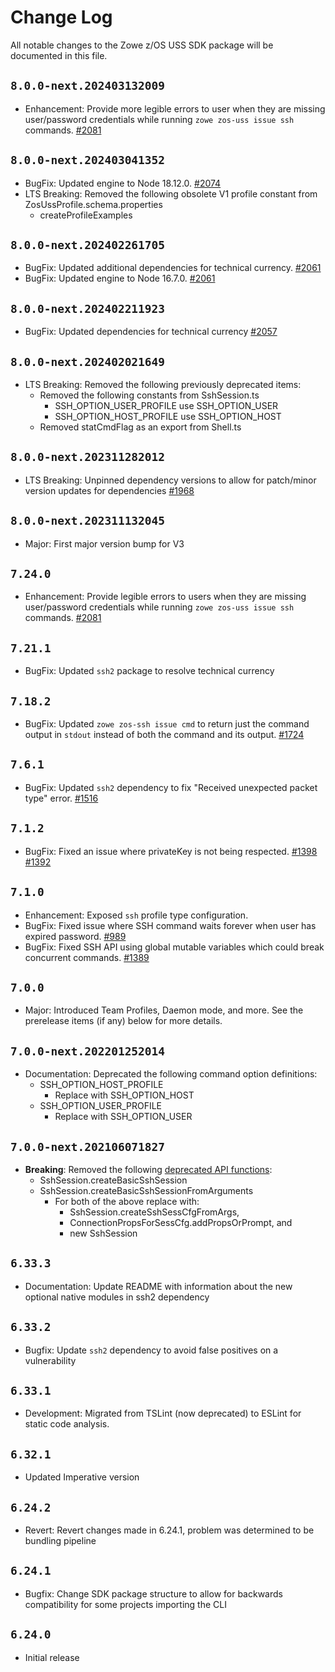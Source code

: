 # Change Log

All notable changes to the Zowe z/OS USS SDK package will be documented in this file.

## `8.0.0-next.202403132009`

- Enhancement: Provide more legible errors to user when they are missing user/password credentials while
running `zowe zos-uss issue ssh` commands. [#2081](https://github.com/zowe/zowe-cli/pull/2081)

## `8.0.0-next.202403041352`

- BugFix: Updated engine to Node 18.12.0. [#2074](https://github.com/zowe/zowe-cli/pull/2074)
- LTS Breaking: Removed the following obsolete V1 profile constant from ZosUssProfile.schema.properties
  - createProfileExamples

## `8.0.0-next.202402261705`

- BugFix: Updated additional dependencies for technical currency. [#2061](https://github.com/zowe/zowe-cli/pull/2061)
- BugFix: Updated engine to Node 16.7.0. [#2061](https://github.com/zowe/zowe-cli/pull/2061)

## `8.0.0-next.202402211923`

- BugFix: Updated dependencies for technical currency [#2057](https://github.com/zowe/zowe-cli/pull/2057)

## `8.0.0-next.202402021649`

- LTS Breaking: Removed the following previously deprecated items:
  - Removed the following constants from SshSession.ts
    - SSH_OPTION_USER_PROFILE use SSH_OPTION_USER
    - SSH_OPTION_HOST_PROFILE use SSH_OPTION_HOST
  - Removed statCmdFlag as an export from Shell.ts

## `8.0.0-next.202311282012`

- LTS Breaking: Unpinned dependency versions to allow for patch/minor version updates for dependencies [#1968](https://github.com/zowe/zowe-cli/issues/1968)

## `8.0.0-next.202311132045`

- Major: First major version bump for V3

## `7.24.0`

- Enhancement: Provide legible errors to users when they are missing user/password credentials while
running `zowe zos-uss issue ssh` commands. [#2081](https://github.com/zowe/zowe-cli/pull/2081)

## `7.21.1`

- BugFix: Updated `ssh2` package to resolve technical currency

## `7.18.2`

- BugFix: Updated `zowe zos-ssh issue cmd` to return just the command output in `stdout` instead of both the command and its output. [#1724](https://github.com/zowe/zowe-cli/issues/1724)

## `7.6.1`

- BugFix: Updated `ssh2` dependency to fix "Received unexpected packet type" error. [#1516](https://github.com/zowe/zowe-cli/issues/1516)

## `7.1.2`

- BugFix: Fixed an issue where privateKey is not being respected. [#1398](https://github.com/zowe/zowe-cli/issues/1398) [#1392](https://github.com/zowe/zowe-cli/issues/1392)

## `7.1.0`

- Enhancement: Exposed `ssh` profile type configuration.
- BugFix: Fixed issue where SSH command waits forever when user has expired password. [#989](https://github.com/zowe/zowe-cli/issues/989)
- BugFix: Fixed SSH API using global mutable variables which could break concurrent commands. [#1389](https://github.com/zowe/zowe-cli/issues/1389)

## `7.0.0`

- Major: Introduced Team Profiles, Daemon mode, and more. See the prerelease items (if any) below for more details.

## `7.0.0-next.202201252014`

- Documentation: Deprecated the following command option definitions:
  - SSH_OPTION_HOST_PROFILE
    - Replace with SSH_OPTION_HOST
  - SSH_OPTION_USER_PROFILE
    - Replace with SSH_OPTION_USER

## `7.0.0-next.202106071827`

- **Breaking**: Removed the following [deprecated API functions](https://github.com/zowe/zowe-cli/pull/1022):
    - SshSession.createBasicSshSession
    - SshSession.createBasicSshSessionFromArguments
      - For both of the above replace with:
        - SshSession.createSshSessCfgFromArgs,
        - ConnectionPropsForSessCfg.addPropsOrPrompt, and
        - new SshSession

## `6.33.3`

- Documentation: Update README with information about the new optional native modules in ssh2 dependency

## `6.33.2`

- Bugfix: Update `ssh2` dependency to avoid false positives on a vulnerability

## `6.33.1`

- Development: Migrated from TSLint (now deprecated) to ESLint for static code analysis.

## `6.32.1`

- Updated Imperative version

## `6.24.2`

- Revert: Revert changes made in 6.24.1, problem was determined to be bundling pipeline

## `6.24.1`

- Bugfix: Change SDK package structure to allow for backwards compatibility for some projects importing the CLI

## `6.24.0`

- Initial release

